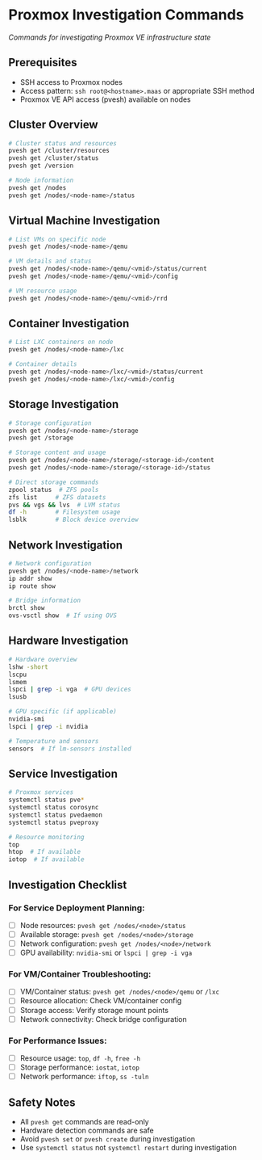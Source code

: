 # Proxmox Investigation Commands

*Commands for investigating Proxmox VE infrastructure state*

## Prerequisites
- SSH access to Proxmox nodes
- Access pattern: `ssh root@<hostname>.maas` or appropriate SSH method
- Proxmox VE API access (pvesh) available on nodes

## Cluster Overview
```bash
# Cluster status and resources
pvesh get /cluster/resources
pvesh get /cluster/status
pvesh get /version

# Node information
pvesh get /nodes
pvesh get /nodes/<node-name>/status
```

## Virtual Machine Investigation
```bash
# List VMs on specific node
pvesh get /nodes/<node-name>/qemu

# VM details and status
pvesh get /nodes/<node-name>/qemu/<vmid>/status/current
pvesh get /nodes/<node-name>/qemu/<vmid>/config

# VM resource usage
pvesh get /nodes/<node-name>/qemu/<vmid>/rrd
```

## Container Investigation  
```bash
# List LXC containers on node
pvesh get /nodes/<node-name>/lxc

# Container details
pvesh get /nodes/<node-name>/lxc/<vmid>/status/current
pvesh get /nodes/<node-name>/lxc/<vmid>/config
```

## Storage Investigation
```bash
# Storage configuration
pvesh get /nodes/<node-name>/storage
pvesh get /storage

# Storage content and usage
pvesh get /nodes/<node-name>/storage/<storage-id>/content
pvesh get /nodes/<node-name>/storage/<storage-id>/status

# Direct storage commands
zpool status  # ZFS pools
zfs list     # ZFS datasets
pvs && vgs && lvs  # LVM status
df -h        # Filesystem usage
lsblk        # Block device overview
```

## Network Investigation
```bash
# Network configuration
pvesh get /nodes/<node-name>/network
ip addr show
ip route show

# Bridge information
brctl show
ovs-vsctl show  # If using OVS
```

## Hardware Investigation
```bash
# Hardware overview
lshw -short
lscpu
lsmem
lspci | grep -i vga  # GPU devices
lsusb

# GPU specific (if applicable)
nvidia-smi
lspci | grep -i nvidia

# Temperature and sensors
sensors  # If lm-sensors installed
```

## Service Investigation
```bash
# Proxmox services
systemctl status pve*
systemctl status corosync
systemctl status pvedaemon
systemctl status pveproxy

# Resource monitoring
top
htop  # If available
iotop  # If available
```

## Investigation Checklist

### For Service Deployment Planning:
- [ ] Node resources: `pvesh get /nodes/<node>/status`
- [ ] Available storage: `pvesh get /nodes/<node>/storage`
- [ ] Network configuration: `pvesh get /nodes/<node>/network`
- [ ] GPU availability: `nvidia-smi` or `lspci | grep -i vga`

### For VM/Container Troubleshooting:
- [ ] VM/Container status: `pvesh get /nodes/<node>/qemu` or `/lxc`
- [ ] Resource allocation: Check VM/container config
- [ ] Storage access: Verify storage mount points
- [ ] Network connectivity: Check bridge configuration

### For Performance Issues:
- [ ] Resource usage: `top`, `df -h`, `free -h`
- [ ] Storage performance: `iostat`, `iotop`
- [ ] Network performance: `iftop`, `ss -tuln`

## Safety Notes
- All `pvesh get` commands are read-only
- Hardware detection commands are safe
- Avoid `pvesh set` or `pvesh create` during investigation
- Use `systemctl status` not `systemctl restart` during investigation